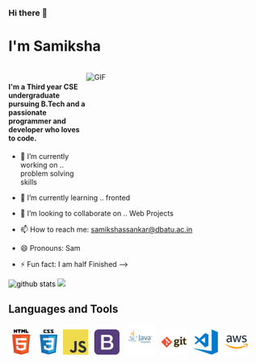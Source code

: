 ### Hi there 👋
 
# I'm Samiksha 

</br>
<img align="right" alt="GIF" height="200px" width="350px" src="https://i.pinimg.com/originals/75/8f/1c/758f1cd8cede9c3e4711306fc030f4ce.gif" />

#### I'm a Third year CSE undergraduate pursuing B.Tech and a passionate programmer and developer who loves to code.
- 🔭 I’m currently working on .. problem solving skills

- 🌱 I’m currently learning .. fronted 

- 👯 I’m looking to collaborate on .. Web Projects

- 📫 How to reach me: samikshassankar@dbatu.ac.in
 
- 😄 Pronouns: Sam

- ⚡ Fun fact: I am half Finished
-->
 

<font color="black">![github stats](https://github-readme-stats.vercel.app/api?username=SamikshaSankar&show_icons=true&hide_border=true&hide=["stars"])</font>
<img height="195em" src="https://github-readme-stats.vercel.app/api/top-langs/?username=SamikshaSankar&exclude_repo=KNN-Image-Classification&show_icons=true&hide_border=true&layout=compact&langs_count=8"/>



## Languages and Tools

<img src="https://raw.githubusercontent.com/github/explore/80688e429a7d4ef2fca1e82350fe8e3517d3494d/topics/html/html.png"  height="50px">  <img src="https://raw.githubusercontent.com/github/explore/80688e429a7d4ef2fca1e82350fe8e3517d3494d/topics/css/css.png"  height="50px">  <img src="https://raw.githubusercontent.com/github/explore/80688e429a7d4ef2fca1e82350fe8e3517d3494d/topics/javascript/javascript.png"  height="50px">&nbsp;&nbsp;&nbsp;<img src="https://raw.githubusercontent.com/github/explore/80688e429a7d4ef2fca1e82350fe8e3517d3494d/topics/bootstrap/bootstrap.png"  height="50px">&nbsp;&nbsp;&nbsp;<img src="https://raw.githubusercontent.com/github/explore/80688e429a7d4ef2fca1e82350fe8e3517d3494d/topics/java/java.png"  height="60px">&nbsp;&nbsp;&nbsp;<img src="https://raw.githubusercontent.com/github/explore/80688e429a7d4ef2fca1e82350fe8e3517d3494d/topics/git/git.png"  height="50px">&nbsp;&nbsp;&nbsp;<img src="https://raw.githubusercontent.com/github/explore/80688e429a7d4ef2fca1e82350fe8e3517d3494d/topics/visual-studio-code/visual-studio-code.png"  height="50px">&nbsp;&nbsp;&nbsp;<img src="https://raw.githubusercontent.com/github/explore/80688e429a7d4ef2fca1e82350fe8e3517d3494d/topics/aws/aws.png"  height="50px">
 
